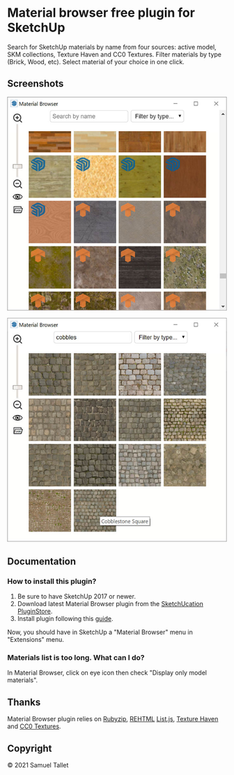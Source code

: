 # Material browser free plugin for SketchUp

Search for SketchUp materials by name from four sources: active model, SKM collections, Texture Haven and CC0 Textures. Filter materials by type (Brick, Wood, etc). Select material of your choice in one click.

Screenshots
-----------

![SketchUp Material Browser Plugin Screen #1](https://github.com/SamuelTS/SketchUp-Material-Browser-Plugin/raw/main/docs/screenshots/sketchup-material-browser-plugin-screenshot-one.jpg)

![SketchUp Material Browser Plugin Screen #2](https://github.com/SamuelTS/SketchUp-Material-Browser-Plugin/raw/main/docs/screenshots/sketchup-material-browser-plugin-screenshot-two.jpg)

Documentation
-------------

### How to install this plugin?

1. Be sure to have SketchUp 2017 or newer.
2. Download latest Material Browser plugin from the [SketchUcation PluginStore](https://sketchucation.com/plugin/2365-material_browser).
3. Install plugin following this [guide](https://www.youtube.com/watch?v=tyM5f81eRno).

Now, you should have in SketchUp a "Material Browser" menu in "Extensions" menu.

### Materials list is too long. What can I do?

In Material Browser, click on eye icon then check "Display only model materials".

Thanks
------

Material Browser plugin relies on [Rubyzip](https://github.com/rubyzip/rubyzip), [REHTML](https://github.com/nazoking/rehtml) [List.js](https://github.com/javve/list.js), [Texture Haven](https://github.com/gregzaal/Texture-Haven) and [CC0 Textures](https://cc0textures.com/).

Copyright
---------

© 2021 Samuel Tallet
